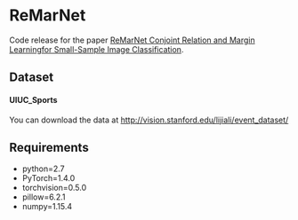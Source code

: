 # ReMarNet
Code release for the paper [ReMarNet Conjoint Relation and Margin Learningfor Small-Sample Image Classification](#).

## Dataset
#### UIUC_Sports
You can download the data  at http://vision.stanford.edu/lijiali/event_dataset/

## Requirements
* python=2.7
* PyTorch=1.4.0
* torchvision=0.5.0
* pillow=6.2.1
* numpy=1.15.4
